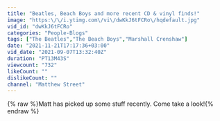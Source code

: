 ```yaml
---
title: "Beatles, Beach Boys and more recent CD & vinyl finds!"
image: "https:\/\/i.ytimg.com\/vi\/dwKkJ6tFCRo\/hqdefault.jpg"
vid_id: "dwKkJ6tFCRo"
categories: "People-Blogs"
tags: ["The Beatles","The Beach Boys","Marshall Crenshaw"]
date: "2021-11-21T17:17:36+03:00"
vid_date: "2021-09-07T13:32:40Z"
duration: "PT13M43S"
viewcount: "732"
likeCount: ""
dislikeCount: ""
channel: "Matthew Street"
---
```

{% raw %}Matt has picked up some stuff recently. Come take a look!{% endraw %}
